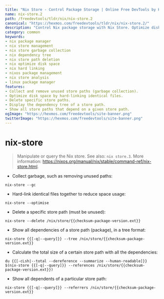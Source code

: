 ```yaml
---
title: "Nix Store - Control Package Storage | Online Free DevTools by Hexmos"
name: nix-store.2
path: /freedevtools/tldr/nix/nix-store.2
canonical: "https://hexmos.com/freedevtools/tldr/nix/nix-store.2/"
description: "Control Nix package storage with Nix Store. Optimize disk space, delete unused paths, and manage dependencies. Free online tool, no registration required."
category: common
keywords:
- nix package manager
- nix store management
- nix store garbage collection
- nix dependency tree
- nix store path deletion
- nix optimize disk space
- nix hard linking
- nixos package management
- nix store analysis
- linux package manager
features:
- Collect and remove unused store paths (garbage collection).
- Optimize disk space by hard-linking identical files.
- Delete specific store paths.
- Display the dependency tree of a store path.
- Show all store paths that depend on a given store path.
ogImage: "https://hexmos.com/freedevtools/site-banner.png"
twitterImage: "https://hexmos.com/freedevtools/site-banner.png"
---
```


# nix-store

> Manipulate or query the Nix store.
> See also: `nix store.3`.
> More information: <https://nixos.org/manual/nix/stable/command-ref/nix-store.html>.

- Collect garbage, such as removing unused paths:

`nix-store --gc`

- Hard-link identical files together to reduce space usage:

`nix-store --optimise`

- Delete a specific store path (must be unused):

`nix-store --delete /nix/store/{{checksum-package-version.ext}}`

- Show all dependencies of a store path (package), in a tree format:

`nix-store {{[-q|--query]}} --tree /nix/store/{{checksum-package-version.ext}}`

- Calculate the total size of a certain store path with all the dependencies:

`du {{[-cLsh|--total --dereference --summarize --human-readable]}} $(nix-store {{[-q|--query]}} --references /nix/store/{{checksum-package-version.ext}})`

- Show all dependents of a particular store path:

`nix-store {{[-q|--query]}} --referrers /nix/store/{{checksum-package-version.ext}}`
